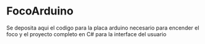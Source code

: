 # FocoArduino
Se deposita aqui el codigo para la placa arduino necesario para encender el foco y el proyecto completo en C# para la interface del usuario

